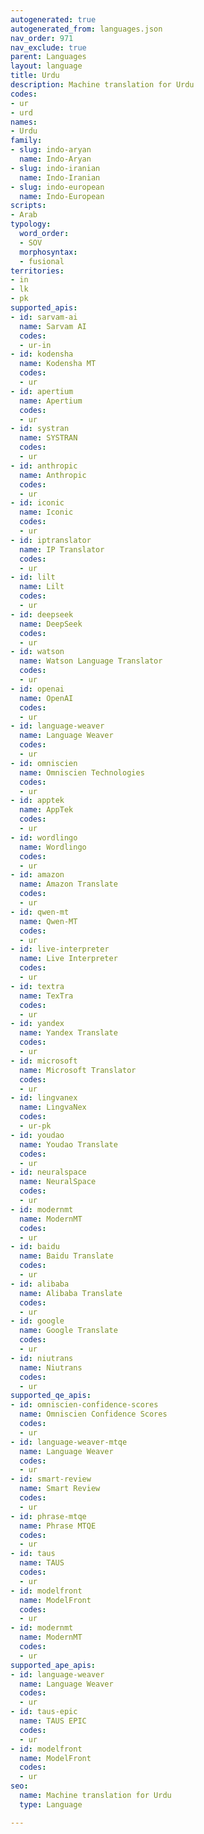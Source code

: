 ```yaml
---
autogenerated: true
autogenerated_from: languages.json
nav_order: 971
nav_exclude: true
parent: Languages
layout: language
title: Urdu
description: Machine translation for Urdu
codes:
- ur
- urd
names:
- Urdu
family:
- slug: indo-aryan
  name: Indo-Aryan
- slug: indo-iranian
  name: Indo-Iranian
- slug: indo-european
  name: Indo-European
scripts:
- Arab
typology:
  word_order:
  - SOV
  morphosyntax:
  - fusional
territories:
- in
- lk
- pk
supported_apis:
- id: sarvam-ai
  name: Sarvam AI
  codes:
  - ur-in
- id: kodensha
  name: Kodensha MT
  codes:
  - ur
- id: apertium
  name: Apertium
  codes:
  - ur
- id: systran
  name: SYSTRAN
  codes:
  - ur
- id: anthropic
  name: Anthropic
  codes:
  - ur
- id: iconic
  name: Iconic
  codes:
  - ur
- id: iptranslator
  name: IP Translator
  codes:
  - ur
- id: lilt
  name: Lilt
  codes:
  - ur
- id: deepseek
  name: DeepSeek
  codes:
  - ur
- id: watson
  name: Watson Language Translator
  codes:
  - ur
- id: openai
  name: OpenAI
  codes:
  - ur
- id: language-weaver
  name: Language Weaver
  codes:
  - ur
- id: omniscien
  name: Omniscien Technologies
  codes:
  - ur
- id: apptek
  name: AppTek
  codes:
  - ur
- id: wordlingo
  name: Wordlingo
  codes:
  - ur
- id: amazon
  name: Amazon Translate
  codes:
  - ur
- id: qwen-mt
  name: Qwen-MT
  codes:
  - ur
- id: live-interpreter
  name: Live Interpreter
  codes:
  - ur
- id: textra
  name: TexTra
  codes:
  - ur
- id: yandex
  name: Yandex Translate
  codes:
  - ur
- id: microsoft
  name: Microsoft Translator
  codes:
  - ur
- id: lingvanex
  name: LingvaNex
  codes:
  - ur-pk
- id: youdao
  name: Youdao Translate
  codes:
  - ur
- id: neuralspace
  name: NeuralSpace
  codes:
  - ur
- id: modernmt
  name: ModernMT
  codes:
  - ur
- id: baidu
  name: Baidu Translate
  codes:
  - ur
- id: alibaba
  name: Alibaba Translate
  codes:
  - ur
- id: google
  name: Google Translate
  codes:
  - ur
- id: niutrans
  name: Niutrans
  codes:
  - ur
supported_qe_apis:
- id: omniscien-confidence-scores
  name: Omniscien Confidence Scores
  codes:
  - ur
- id: language-weaver-mtqe
  name: Language Weaver
  codes:
  - ur
- id: smart-review
  name: Smart Review
  codes:
  - ur
- id: phrase-mtqe
  name: Phrase MTQE
  codes:
  - ur
- id: taus
  name: TAUS
  codes:
  - ur
- id: modelfront
  name: ModelFront
  codes:
  - ur
- id: modernmt
  name: ModernMT
  codes:
  - ur
supported_ape_apis:
- id: language-weaver
  name: Language Weaver
  codes:
  - ur
- id: taus-epic
  name: TAUS EPIC
  codes:
  - ur
- id: modelfront
  name: ModelFront
  codes:
  - ur
seo:
  name: Machine translation for Urdu
  type: Language

---
```


